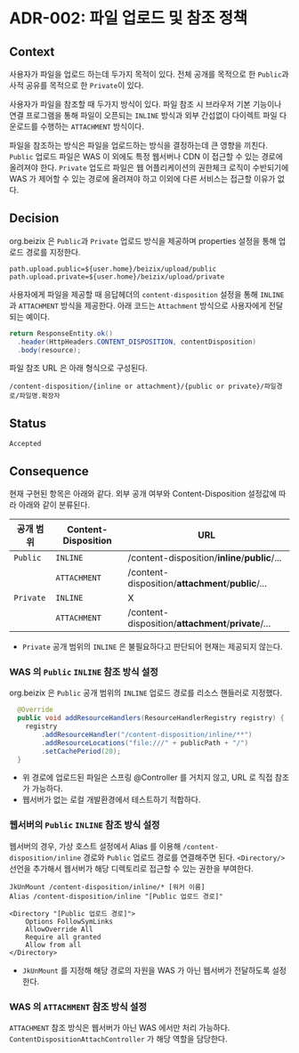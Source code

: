 # **ADR-002:** 파일 업로드 및 참조 정책

## Context

사용자가 파일을 업로드 하는데 두가지 목적이 있다. 전체 공개를 목적으로 한 `Public`과
사적 공유를 목적으로 한 `Private`이 있다. 

사용자가 파일을 참조할 때 두가지 방식이 있다. 파일 참조 시
브라우저 기본 기능이나 연결 프로그램을 통해 파일이 오픈되는 `INLINE` 방식과 
외부 간섭없이 다이렉트 파일 다운로드를 수행하는 `ATTACHMENT` 방식이다.

파일을 참조하는 방식은 파일을 업로드하는 방식을 결정하는데 큰 영향을 끼친다. 
`Public` 업로드 파일은 WAS 이 외에도 특정 웹서버나 CDN 이 접근할 수 있는 경로에 올려져야 한다. 
`Private` 업도르 파일은 웹 어플리케이션의 권한체크 로직이 
수반되기에 WAS 가 제어할 수 있는 경로에 올려져야 하고 이외에 다른 서비스는 접근할 이유가 없다.


## Decision

org.beizix 은 `Public`과 `Private` 업로드 방식을 제공하며 properties 설정을 통해 업로드 경로를 지정한다. 
```properties
path.upload.public=${user.home}/beizix/upload/public
path.upload.private=${user.home}/beizix/upload/private
```

사용자에게 파일을 제공할 때 응답헤더의 `content-disposition` 설정을 통해 `INLINE`과 `ATTACHMENT` 방식을 제공한다. 
아래 코드는 `Attachment` 방식으로 사용자에게 전달되는 예이다. 
```java
return ResponseEntity.ok()
  .header(HttpHeaders.CONTENT_DISPOSITION, contentDisposition)
  .body(resource);
```

파일 참조 URL 은 아래 형식으로 구성된다. 
```
/content-disposition/{inline or attachment}/{public or private}/파일경로/파일명.확장자
```

## Status
`Accepted`

## Consequence

현재 구현된 항목은 아래와 같다. 외부 공개 여부와 Content-Disposition 설정값에 따라 아래와 같이 분류된다. 

| 공개 범위 | Content-Disposition | URL | 
|---|---|---|
| `Public` | `INLINE` | /content-disposition/**inline**/**public**/...
|  | `ATTACHMENT` | /content-disposition/**attachment**/**public**/…
| `Private` | `INLINE` | X
|  | `ATTACHMENT` | /content-disposition/**attachment**/**private**/…

* `Private` 공개 범위의 `INLINE` 은 불필요하다고 판단되어 현재는 제공되지 않는다. 


### WAS 의 `Public` `INLINE` 참조 방식 설정
org.beizix 은 `Public` 공개 범위의 `INLINE` 업로드 경로를 리소스 핸들러로 지정했다. 

```java
  @Override
  public void addResourceHandlers(ResourceHandlerRegistry registry) {
    registry
        .addResourceHandler("/content-disposition/inline/**")
        .addResourceLocations("file:///" + publicPath + "/")
        .setCachePeriod(20);
  }
```
* 위 경로에 업로드된 파일은 스프링 @Controller 를 거치지 않고, URL 로 직접 참조가 가능하다.
* 웹서버가 없는 로컬 개발환경에서 테스트하기 적합하다.

### 웹서버의 `Public` `INLINE` 참조 방식 설정
웹서버의 경우, 가상 호스트 설정에서 Alias 를 이용해 `/content-disposition/inline` 경로와 `Public` 업로드 경로를 
연결해주면 된다. `<Directory/>` 선언을 추가해서 웹서버가 해당 디렉토리로 접근할 수 있는 권한을 부여한다.
  
```
JkUnMount /content-disposition/inline/* [워커 이름]
Alias /content-disposition/inline "[Public 업로드 경로]"

<Directory "[Public 업로드 경로]">
    Options FollowSymLinks
    AllowOverride All
    Require all granted
    Allow from all
</Directory>
```
* `JkUnMount` 를 지정해 해당 경로의 자원을 WAS 가 아닌 웹서버가 전달하도록 설정한다.

### WAS 의 `ATTACHMENT` 참조 방식 설정

`ATTACHMENT` 참조 방식은 웹서버가 아닌 WAS 에서만 처리 가능하다. 
`ContentDispositionAttachController` 가 해당 역할을 담당한다.

